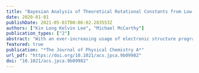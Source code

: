 ```yaml
---
title: "Bayesian Analysis of Theoretical Rotational Constants from Low-Cost Electronic Structure Methods"
date: 2020-01-01
publishDate: 2021-05-01T00:06:02.283553Z
authors: ["Kin Long Kelvin Lee", "Michael McCarthy"]
publication_types: ["2"]
abstract: "With an ever-increasing usage of electronic structure programs by the microwave spectroscopy community, there is a growing need to assess the performance of commonly used, low-cost quantum chemical methods, particularly with respect to rotational constants because these quantities are central in guiding experiments. Here, we systematically benchmark the predictive power afforded by several low-level ab initio and density functionals combined with a variety of basis sets that are commonly employed in the rotational spectroscopy literature. The data set in our analysis consists of 6916 optimized geometries of 76 representative species where high-resolution experimental gas-phase rotational constants are available. We adopted a Bayesian approach for analyzing the performance of each method and basis set combination, employing Hamiltonian Monte Carlo sampling to determine the uncertainty in theoretical predictions of rotational constants and dipole moments. Our analysis establishes a hierarchy of accuracy and uncertainty, with commonly used methods in the rotational spectroscopy literature such as B3LYP and MP2 yielding lower accuracy and higher uncertainty than newer-generation functionals such as those from the Minnesota family, and ωB97X-D, which, when paired with a modestly sized 6-31+G(d) basis, provides optimal performance with respect to computational cost. Additionally, we provide statistical scaling factors that can be used to empirically correct for vibration–rotation effects, as a means to further improve the accuracy of rotational constants predicted from these relatively low-cost theoretical methods. As part of this, we demonstrate that the uncertainties can be used in simulations of rotational spectra to cross-correlate with broadband spectra, a methodology that could be used to quickly and efficiently survey experimental spectra for new molecules."
featured: true 
publication: "*The Journal of Physical Chemistry A*"
url_pdf: "https://doi.org/10.1021/acs.jpca.9b09982"
doi: "10.1021/acs.jpca.9b09982"
---
```


